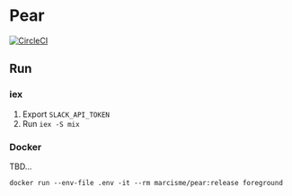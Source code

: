 # Pear

[![CircleCI](https://circleci.com/gh/marcisme/pear.svg?style=svg)](https://circleci.com/gh/marcisme/pear)

## Run

### iex

1.  Export `SLACK_API_TOKEN`
2.  Run `iex -S mix`

### Docker

TBD...

```
docker run --env-file .env -it --rm marcisme/pear:release foreground
```

